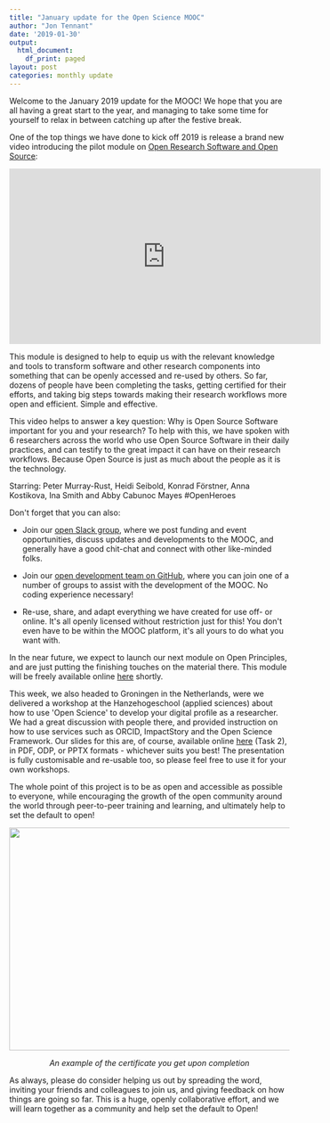 ```yaml
---
title: "January update for the Open Science MOOC"
author: "Jon Tennant"
date: '2019-01-30'
output:
  html_document:
    df_print: paged
layout: post
categories: monthly update
---
```


Welcome to the January 2019 update for the MOOC! We hope that you are all having a great start to the year, and managing to take some time for yourself to relax in between catching up after the festive break.

One of the top things we have done to kick off 2019 is release a brand new video introducing the pilot module on [Open Research Software and Open Source](https://eliademy.com/catalog/oer/module-5-open-research-software-and-open-source.html):

<iframe width="560" height="315" src="https://www.youtube.com/embed/1fwGliIyAZs" frameborder="0" allow="accelerometer; autoplay; encrypted-media; gyroscope; picture-in-picture" allowfullscreen></iframe>

This module is designed to help to equip us with the relevant knowledge and tools to transform software and other research components into something that can be openly accessed and re-used by others. So far, dozens of people have been completing the tasks, getting certified for their efforts, and taking big steps towards making their research workflows more open and efficient. Simple and effective.

This video helps to answer a key question: Why is Open Source Software important for you and your research? To help with this, we have spoken with 6 researchers across the world who use Open Source Software in their daily practices, and can testify to the great impact it can have on their research workflows. Because Open Source is just as much about the people as it is the technology. 

Starring: Peter Murray-Rust, Heidi Seibold, Konrad Förstner, Anna Kostikova, Ina Smith and Abby Cabunoc Mayes #OpenHeroes

Don't forget that you can also:

* Join our [open Slack group](https://osmooc.herokuapp.com/), where we post funding and event opportunities, discuss updates and developments to the MOOC, and generally have a good chit-chat and connect with other like-minded folks.

* Join our [open development team on GitHub](https://open-science-mooc-invite.herokuapp.com), where you can join one of a number of groups to assist with the development of the MOOC. No coding experience necessary!

* Re-use, share, and adapt everything we have created for use off- or online. It's all openly licensed without restriction just for this! You don't even have to be within the MOOC platform, it's all yours to do what you want with.

In the near future, we expect to launch our next module on Open Principles, and are just putting the finishing touches on the material there. This module will be freely available online [here](https://eliademy.com/opensciencemooc) shortly.

This week, we also headed to Groningen in the Netherlands, were we delivered a workshop at the Hanzehogeschool (applied sciences) about how to use 'Open Science' to develop your digital profile as a researcher. We had a great discussion with people there, and provided instruction on how to use services such as ORCID, ImpactStory and the Open Science Framework. Our slides for this are, of course, available online [here](https://github.com/OpenScienceMOOC/Module-1-Open-Principles/tree/master/content_development) (Task 2), in PDF, ODP, or PPTX formats - whichever suits you best! The presentation is fully customisable and re-usable too, so please feel free to use it for your own workshops.

The whole point of this project is to be as open and accessible as possible to everyone, while encouraging the growth of the open community around the world through peer-to-peer training and learning, and ultimately help to set the default to open!

<p align="center"><img src="https://github.com/OpenScienceMOOC/site/blob/master/img/certificate.png?raw=true" width="600px" height="400px"/></p>

<p align="center"><i>An example of the certificate you get upon completion</i></p>

As always, please do consider helping us out by spreading the word, inviting your friends and colleagues to join us, and giving feedback on how things are going so far. This is a huge, openly collaborative effort, and we will learn together as a community and help set the default to Open!

